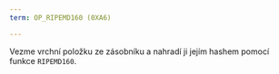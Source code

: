 ```yaml
---
term: OP_RIPEMD160 (0XA6)

---
```

Vezme vrchní položku ze zásobníku a nahradí ji jejím hashem pomocí funkce `RIPEMD160`.